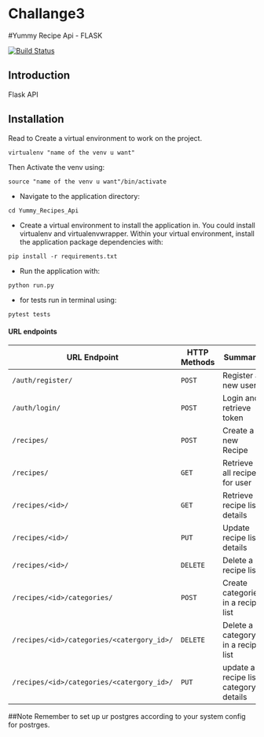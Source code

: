 # Challange3

#Yummy Recipe Api - FLASK

[![Build Status](https://travis-ci.org/silverjimmy/Yummy.svg?branch=development)](https://travis-ci.org/silverjimmy/Yummy)

## Introduction
Flask API


## Installation

Read to Create a virtual environment to work on the project.

```
virtualenv "name of the venv u want"
```
Then Activate the venv using:
```
source "name of the venv u want"/bin/activate
```

* Navigate to the application directory:

```
cd Yummy_Recipes_Api
```

* Create a virtual environment to install the
application in. You could install virtualenv and virtualenvwrapper.
Within your virtual environment, install the application package dependencies with:

```
pip install -r requirements.txt
```

* Run the application with:

```
python run.py
```
* for tests run in terminal using:

```
pytest tests
```

#### URL endpoints

| URL Endpoint | HTTP Methods | Summary |
| -------- | ------------- | --------- |
| `/auth/register/` | `POST`  | Register a new user|
| `/auth/login/` | `POST` | Login and retrieve token|
| `/recipes/` | `POST` | Create a new Recipe |
| `/recipes/` | `GET` | Retrieve all recipes for user |
| `/recipes/<id>/` | `GET` |  Retrieve recipe list details |
| `/recipes/<id>/` | `PUT` | Update recipe list details |
| `/recipes/<id>/` | `DELETE` | Delete a recipe list |
| `/recipes/<id>/categories/` | `POST` |  Create categories in a recipe list |
| `/recipes/<id>/categories/<catergory_id>/` | `DELETE`| Delete a category in a recipe list|
| `/recipes/<id>/categories/<catergory_id>/` | `PUT`| update a recipe list category details|


##Note
Remember to set up ur postgres according to your system config for postrges.